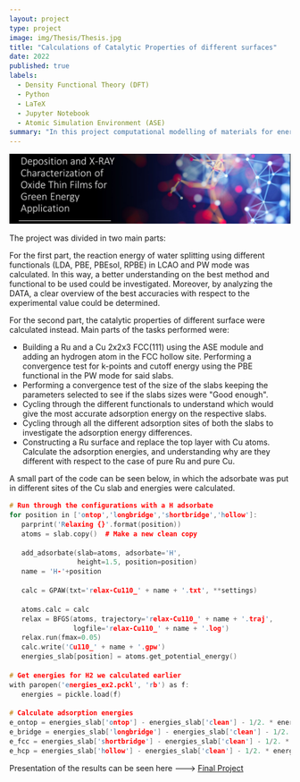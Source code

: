 ```yaml
---
layout: project
type: project
image: img/Thesis/Thesis.jpg
title: "Calculations of Catalytic Properties of different surfaces"
date: 2022
published: true
labels:
  - Density Functional Theory (DFT)
  - Python
  - LaTeX
  - Jupyter Notebook
  - Atomic Simulation Environment (ASE)
summary: "In this project computational modelling of materials for energy applications was performed."
---
```


<img class="img-fluid" src="../img/Thesis/Thesis_Header.jpg">

The project was divided in two main parts: 

For the first part, the reaction energy of water splitting using different functionals (LDA, PBE, PBEsol, RPBE) in LCAO and PW mode was calculated. In this way, a better understanding on the best method and functional to be used could be investigated. Moreover, by analyzing the DATA, a clear overview of the best accuracies with respect to the experimental value could be determined. 

For the second part, the catalytic properties of different surface were calculated instead. Main parts of the tasks performed were: 

- Building a Ru and a Cu 2x2x3 FCC(111) using the ASE module and adding an hydrogen atom in the FCC hollow site. Performing a convergence test for k-points and cutoff energy using the PBE functional in the PW mode for said slabs.
- Performing a convergence test of the size of the slabs keeping the parameters selected to see if the slabs sizes were "Good enough".
- Cycling through the different functionals to understand which would give the most accurate adsorption energy on the respective slabs.
- Cycling through all the different adsorption sites of both the slabs to investigate the adsorption energy differences.
- Constructing a Ru surface and replace the top layer with Cu atoms. Calculate the adsorption energies, and understanding why are they different with respect to the case of pure Ru and pure Cu.

A small part of the code can be seen below, in which the adsorbate was put in different sites of the Cu slab and energies were calculated.

 ```cpp
 # Run through the configurations with a H adsorbate
for position in ['ontop','longbridge','shortbridge','hollow']:
    parprint('Relaxing {}'.format(position))
    atoms = slab.copy()  # Make a new clean copy
    
    add_adsorbate(slab=atoms, adsorbate='H',
                  height=1.5, position=position)
    name = 'H-'+position
    
    calc = GPAW(txt='relax-Cu110_' + name + '.txt', **settings)
    
    atoms.calc = calc
    relax = BFGS(atoms, trajectory='relax-Cu110_' + name + '.traj',
                 logfile='relax-Cu110_' + name + '.log')
    relax.run(fmax=0.05)
    calc.write('Cu110_' + name + '.gpw')
    energies_slab[position] = atoms.get_potential_energy()

# Get energies for H2 we calculated earlier
with paropen('energies_ex2.pckl', 'rb') as f:
    energies = pickle.load(f)

# Calculate adsorption energies
e_ontop = energies_slab['ontop'] - energies_slab['clean'] - 1/2. * energies['H2', 'PBE']
e_bridge = energies_slab['longbridge'] - energies_slab['clean'] - 1/2. * energies['H2', 'PBE']
e_fcc = energies_slab['shortbridge'] - energies_slab['clean'] - 1/2. * energies['H2', 'PBE']
e_hcp = energies_slab['hollow'] - energies_slab['clean'] - 1/2. * energies['H2', 'PBE']
 ```

Presentation of the results can be seen here ---> <a href="/src/Modelling/Final Project.pptx"><i class="large github icon "></i>Final Project</a>
